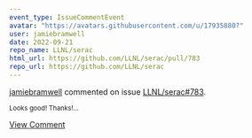 ```yaml
---
event_type: IssueCommentEvent
avatar: "https://avatars.githubusercontent.com/u/17935880?"
user: jamiebramwell
date: 2022-09-21
repo_name: LLNL/serac
html_url: https://github.com/LLNL/serac/pull/783
repo_url: https://github.com/LLNL/serac
---
```


<a href='https://github.com/jamiebramwell' target='_blank'>jamiebramwell</a> commented on issue <a href='https://github.com/LLNL/serac/pull/783' target='_blank'>LLNL/serac#783</a>.

<small>Looks good! Thanks!...</small>

<a href='https://github.com/LLNL/serac/pull/783' target='_blank'>View Comment</a>